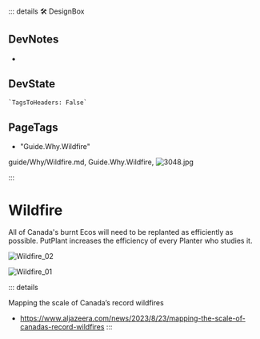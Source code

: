 ::: details 🛠 <dev>DesignBox</dev>

## DevNotes

-

## DevState

```py
`TagsToHeaders: False`
```

<h2>PageTags</h2>

- "Guide.Why.Wildfire"

guide/Why/Wildfire.md, <dev>Guide.Why.Wildfire</dev>, ![3048.jpg](/PaperPhoto/3048.jpg)

:::

# Wildfire

All of Canada's burnt Ecos will need to be replanted as efficiently as possible. PutPlant increases the efficiency of every Planter who studies it.

![Wildfire_02](/Wildfire_02.png)

![Wildfire_01](/Wildfire_01.png)

::: details

Mapping the scale of Canada’s record wildfires

- <https://www.aljazeera.com/news/2023/8/23/mapping-the-scale-of-canadas-record-wildfires>
:::
